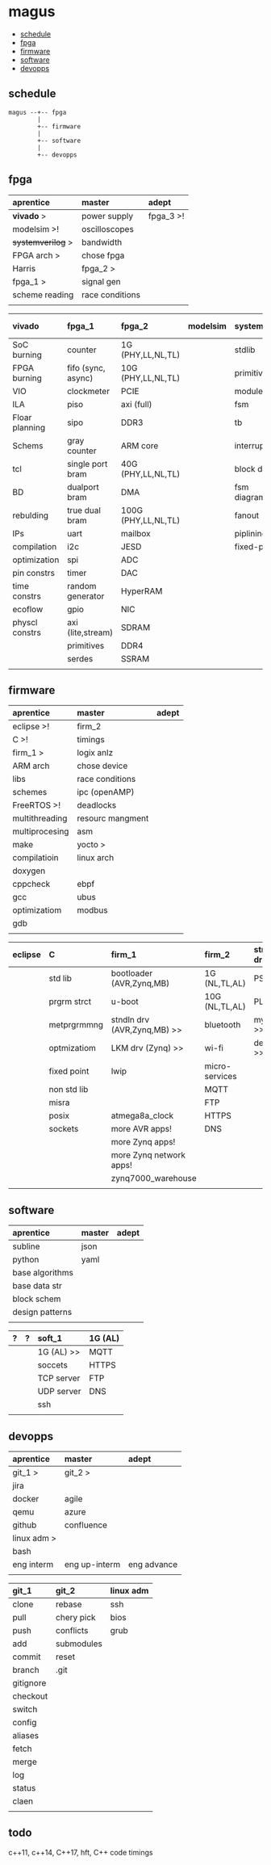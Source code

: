 # magus
+ [schedule](#schedule)
+ [fpga](#fpga)
+ [firmware](#programming)
+ [software](#linux)
+ [devopps](#ceo)




## schedule
```
magus --+-- fpga
        |
        +-- firmware
        |
        +-- software
        |
        +-- devopps
```




## fpga

| aprentice       | master          | adept     |
| :---            | :---            | :---      |
| __vivado__ >        | power supply    | fpga_3 >! |
| modelsim >!     | oscilloscopes   |           |
| ~~systemverilog~~ > | bandwidth       |           |
| FPGA arch >     | chose fpga      |           |
| Harris          | fpga_2 >        |           |
| fpga_1 >        | signal gen      |           |
| scheme reading  | race conditions |           |
|                 |                 |           |


| vivado         | fpga_1             | fpga_2              | modelsim     | systemverilog | fpga_3   | FPGA arch |
| :---           | :---               | :---                | :---         | :---          |:---      |:---       |
| SoC burning    | counter            | 1G (PHY,LL,NL,TL)   |              | stdlib        |          | LUT       |
| FPGA burning   | fifo (sync, async) | 10G (PHY,LL,NL,TL)  |              | primitives    |          | MIO       |
| VIO            | clockmeter         | PCIE                |              | modules       |          | EMIO      |
| ILA            | piso               | axi (full)          |              | fsm           |          | BRAM      |
| Floar planning | sipo               | DDR3                |              | tb            |          | DSP       |
| Schems         | gray counter       | ARM core            |              | interrupts    |          | clock dom |
| tcl            | single port bram   | 40G (PHY,LL,NL,TL)  |              | block diagrms |          | ...??     |
| BD             | dualport bram      | DMA                 |              | fsm diagramms |          |           |
| rebulding      | true dual bram     | 100G (PHY,LL,NL,TL) |              | fanout        |          |           |
| IPs            | uart               | mailbox             |              | piplining     |          |           |
| compilation    | i2c                | JESD                |              | fixed-point   |          |           |
| optimization   | spi                | ADC                 |              |               |          |           |
| pin constrs    | timer              | DAC                 |              |               |          |           |
| time constrs   | random generator   | HyperRAM            |              |               |          |           |
| ecoflow        | gpio               | NIC                 |              |               |          |           |
| physcl constrs | axi (lite,stream)  | SDRAM               |              |               |          |           |
|                | primitives         | DDR4                |              |               |          |           |
|                | serdes             | SSRAM               |              |               |          |           |
|                |                    |                     |              |               |          |           |




## firmware

| aprentice      | master            | adept |
| :---           | :---              | :---  |
| eclipse >!     | firm_2            |       |
| C >!           | timings           |       |
| firm_1 >       | logix anlz        |       |
| ARM arch       | chose device      |       |
| libs           | race conditions   |       |
| schemes        | ipc (openAMP)     |       |
| FreeRTOS >!    | deadlocks         |       |
| multithreading | resourc mangment  |       |
| multiprocesing | asm               |       |
| make           | yocto >           |       |
| compilatioin   | linux arch        |       |
| doxygen        |                   |       |
| cppcheck       | ebpf              |       |
| gcc            | ubus              |       |
| optimizatiom   | modbus            |       |
| gdb            |                   |       |
|                |                   |       |


| eclipse        | C           | firm_1                      | firm_2         | stndln drv | LKM drv    | PS     | PS    | devces |yocto      |
| :---           | :---        | :---                        | :---           | :---       | :---       | :---   | :---  |  :---  | :---      |
|                | std lib     | bootloader (AVR,Zynq,MB)    | 1G (NL,TL,AL)  | PS >>      | PS >>      | spi    |       |        | petalinux |
|                | prgrm strct | u-boot                      | 10G (NL,TL,AL) | PL >>      | PL >>      | i2c    |       |        | u-boot    |
|                | metprgrmmng | stndln drv (AVR,Zynq,MB) >> | bluetooth      | my_PL >>!  | my_PL >>!  | timers |       |        | BSP       |
|                | optmizatiom | LKM drv (Zynq) >>           | wi-fi          | devces >>! | devces >>! | gpio   |       |        | devicetree|
|                | fixed point | lwip                        | micro-services |            |            | uart   |       |        |           |
|                | non std lib |                             | MQTT           |            |            | EEPROM |       |        |           |
|                | misra       |                             | FTP            |            |            |        |       |        |           |
|                | posix       | atmega8a_clock              | HTTPS          |            |            |        |       |        |           |
|                | sockets     | more AVR apps!              | DNS            |            |            |        |       |        |           |
|                |             | more Zynq apps!             |                |            |            |        |       |        |           |
|                |             | more Zynq network apps!     |                |            |            |        |       |        |           |
|                |             | zynq7000_warehouse          |                |            |            |        |       |        |           |
|                |             |                             |                |            |            |        |       |        |           |




## software

| aprentice           | master  | adept |
| :---                | :---    | :---  |
| subline             | json    |       |
| python              | yaml    |       |
| base algorithms     |         |       |
| base data str       |         |       |
| block schem         |         |       |
| design patterns     |         |       |
|                     |         |       |


| ?    | ?    | soft_1     | 1G (AL) |
| :--- | :--- | :---       | :---    |
|      |      | 1G (AL) >> | MQTT    |
|      |      | soccets    | HTTPS   |
|      |      | TCP server | FTP     |
|      |      | UDP server | DNS     |
|      |      | ssh        |         |
|      |      |            |         |





## devopps

| aprentice   | master        | adept       |
| :---        | :---          | :---        |
| git_1 >     | git_2 >       |             |
| jira        |               |             |
| docker      | agile         |             |
| qemu        | azure         |             |
| github      | confluence    |             |
| linux adm > |               |             |
| bash        |               |             |
| eng interm  | eng up-interm | eng advance |
|             |               |             |


| git_1     | git_2      | linux adm |
| :---      | :---       | :---      |
| clone     | rebase     | ssh       |
| pull      | chery pick | bios      |
| push      | conflicts  | grub      |
| add       | submodules |           |
| commit    | reset      |           |
| branch    | .git       |           |
| gitignore |            |           |
| checkout  |            |           |
| switch    |            |           |
| config    |            |           |
| aliases   |            |           |
| fetch     |            |           |
| merge     |            |           |
| log       |            |           |
| status    |            |           |
| claen     |            |           |
|           |            |           |




## todo

c++11, c++14, C++17, hft, C++ code timings 